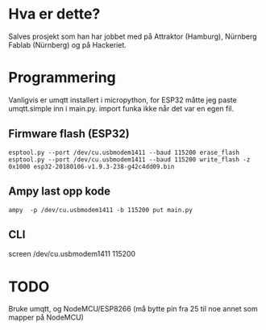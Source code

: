 # Hva er dette?

Salves prosjekt som han har jobbet med på Attraktor (Hamburg), Nürnberg
Fablab (Nürnberg) og på Hackeriet.


# Programmering

Vanligvis er umqtt installert i micropython, for ESP32 måtte jeg paste umqtt.simple inn i main.py. import funka ikke når det var en egen fil.


## Firmware flash (ESP32)

    esptool.py --port /dev/cu.usbmodem1411 --baud 115200 erase_flash
    esptool.py --port /dev/cu.usbmodem1411 --baud 115200 write_flash -z 0x1000 esp32-20180106-v1.9.3-238-g42c4dd09.bin


## Ampy last opp kode

    ampy  -p /dev/cu.usbmodem1411 -b 115200 put main.py


## CLI

  screen /dev/cu.usbmodem1411 115200


# TODO

Bruke umqtt, og NodeMCU/ESP8266 (må bytte pin fra 25 til noe annet som mapper på NodeMCU)
